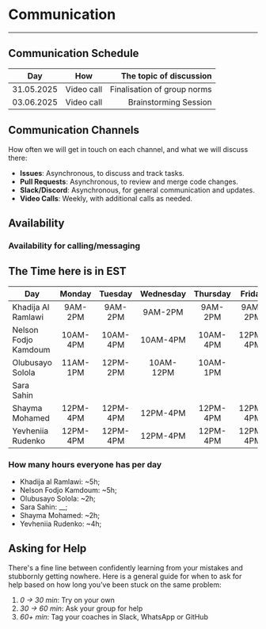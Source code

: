 <!--
    this template is for inspiration, feel free to change it however you like!

    Careful! be sure to protect your privacy when filling out this document
        everything you write here will be public
        so share only what you are comfortable sharing online
        you can share the rest in confidence with you group by another channel
-->

# Communication

---

## Communication Schedule

| Day        | How        | The topic of discussion     |
| :----: | :-: |  ----------------------: |
| 31.05.2025 | Video call | Finalisation of group norms |
| 03.06.2025 | Video call | Brainstorming Session       |

## Communication Channels

How often we will get in touch on each channel, and what we will discuss there:

- **Issues**: Asynchronous, to discuss and track tasks.
- **Pull Requests**: Asynchronous, to review and merge code changes.
- **Slack/Discord**: Asynchronous, for general communication and updates.
- **Video Calls**: Weekly, with additional calls as needed.

## Availability

### Availability for calling/messaging
## The Time here is in EST

|Day|Monday|Tuesday|Wednesday|Thursday|Friday|Saturday|Sunday|
| -------- | :---: | :---: | :---: | :---: | :---: | :---: | :---:|
|Khadija Al Ramlawi|9AM-2PM|9AM-2PM|9AM-2PM|9AM-2PM|9AM-2PM||9AM-2PM|
|Nelson Fodjo Kamdoum|10AM-4PM|10AM-4PM|10AM-4PM|10AM-4PM|12PM-4PM|| 2PM-4PM|
|Olubusayo Solola|11AM-1PM|12PM-2PM|10AM-12PM|10AM-1PM|||3PM-4PM|
|Sara Sahin||||||||
|Shayma Mohamed|12PM-4PM|12PM-4PM|12PM-4PM|12PM-4PM|12PM-4PM|12PM-4PM|
|Yevheniia Rudenko|12PM-4PM|12PM-4PM|12PM-4PM|12PM-4PM|12PM-4PM||12PM-4PM|

### How many hours everyone has per day

- Khadija al Ramlawi: ~5h;
- Nelson Fodjo Kamdoum: ~5h;
- Olubusayo Solola: ~2h;
- Sara Sahin: \_\_;
- Shayma Mohamed: ~2h;
- Yevheniia Rudenko: ~4h;

## Asking for Help

There's a fine line between confidently learning from your mistakes and
stubbornly getting nowhere. Here is a general guide for when to ask for help
based on how long you’ve been stuck on the same problem:

1. _0 → 30 min_: Try on your own
2. _30 → 60 min_: Ask your group for help
3. _60+ min_: Tag your coaches in Slack, WhatsApp or GitHub
